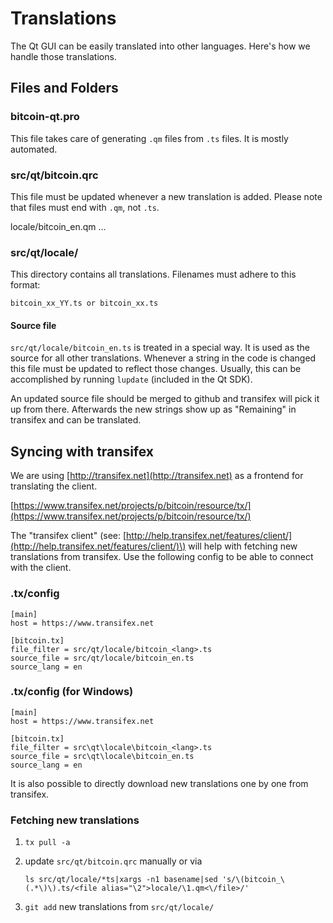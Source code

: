# Translations

The Qt GUI can be easily translated into other languages. Here's how we handle those translations.

## Files and Folders

### bitcoin-qt.pro

This file takes care of generating `.qm` files from `.ts` files. It is mostly automated.

### src/qt/bitcoin.qrc

This file must be updated whenever a new translation is added. Please note that files must end with `.qm`, not `.ts`.

locale/bitcoin\_en.qm ...

### src/qt/locale/

This directory contains all translations. Filenames must adhere to this format:

```text
bitcoin_xx_YY.ts or bitcoin_xx.ts
```

#### Source file

`src/qt/locale/bitcoin_en.ts` is treated in a special way. It is used as the source for all other translations. Whenever a string in the code is changed this file must be updated to reflect those changes. Usually, this can be accomplished by running `lupdate` \(included in the Qt SDK\).

An updated source file should be merged to github and transifex will pick it up from there. Afterwards the new strings show up as "Remaining" in transifex and can be translated.

## Syncing with transifex

We are using [http://transifex.net](http://transifex.net) as a frontend for translating the client.

[https://www.transifex.net/projects/p/bitcoin/resource/tx/](https://www.transifex.net/projects/p/bitcoin/resource/tx/)

The "transifex client" \(see: [http://help.transifex.net/features/client/](http://help.transifex.net/features/client/)\) will help with fetching new translations from transifex. Use the following config to be able to connect with the client.

### .tx/config

```text
[main]
host = https://www.transifex.net

[bitcoin.tx]
file_filter = src/qt/locale/bitcoin_<lang>.ts
source_file = src/qt/locale/bitcoin_en.ts
source_lang = en
```

### .tx/config \(for Windows\)

```text
[main]
host = https://www.transifex.net

[bitcoin.tx]
file_filter = src\qt\locale\bitcoin_<lang>.ts
source_file = src\qt\locale\bitcoin_en.ts
source_lang = en
```

It is also possible to directly download new translations one by one from transifex.

### Fetching new translations

1. `tx pull -a`
2. update `src/qt/bitcoin.qrc` manually or via

   `ls src/qt/locale/*ts|xargs -n1 basename|sed 's/\(bitcoin_\(.*\)\).ts/<file alias="\2">locale/\1.qm<\/file>/'`

3. `git add` new translations from `src/qt/locale/`

